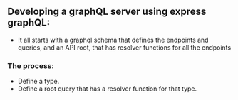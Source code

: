 ## Developing a graphQL server using express graphQL:

- It all starts with a graphql schema that defines the endpoints and queries, and an API root, that has resolver functions for all the endpoints

### The process:

- Define a type.
- Define a root query that has a resolver function for that type.
